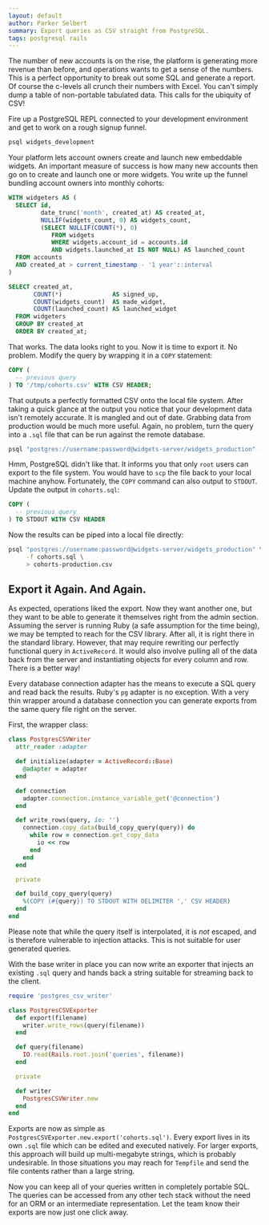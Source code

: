 ```yaml
---
layout: default
author: Parker Selbert
summary: Export queries as CSV straight from PostgreSQL.
tags: postgresql rails
---
```


The number of new accounts is on the rise, the platform is generating more
revenue than before, and operations wants to get a sense of the numbers. This is
a perfect opportunity to break out some SQL and generate a report. Of course the
c-levels all crunch their numbers with Excel. You can't simply dump a table of
non-portable tabulated data. This calls for the ubiquity of CSV!

Fire up a PostgreSQL REPL connected to your development environment and get to
work on a rough signup funnel.

```bash
psql widgets_development
```

Your platform lets account owners create and launch new embeddable widgets. An
important measure of success is how many new accounts then go on to create and
launch one or more widgets. You write up the funnel bundling account owners into
monthly cohorts:

```sql
WITH widgeters AS (
  SELECT id,
         date_trunc('month', created_at) AS created_at,
         NULLIF(widgets_count, 0) AS widgets_count,
         (SELECT NULLIF(COUNT(*), 0)
            FROM widgets
            WHERE widgets.account_id = accounts.id
            AND widgets.launched_at IS NOT NULL) AS launched_count
  FROM accounts
  AND created_at > current_timestamp - '1 year'::interval
)

SELECT created_at,
       COUNT(*)              AS signed_up,
       COUNT(widgets_count)  AS made_widget,
       COUNT(launched_count) AS launched_widget
  FROM widgeters
  GROUP BY created_at
  ORDER BY created_at;
```

That works. The data looks right to you. Now it is time to export it. No
problem. Modify the query by wrapping it in a `COPY` statement:

```sql
COPY (
  -- previous query
) TO '/tmp/cohorts.csv' WITH CSV HEADER;
```

That outputs a perfectly formatted CSV onto the local file system. After taking
a quick glance at the output you notice that your development data isn't
remotely accurate. It is mangled and out of date. Grabbing data from production
would be much more useful. Again, no problem, turn the query into a `.sql` file
that can be run against the remote database.

```bash
psql "postgres://username:password@widgets-server/widgets_production" -f cohorts.sql
```

Hmm, PostgreSQL didn't like that. It informs you that only `root` users can
export to the file system. You would have to `scp` the file back to your local
machine anyhow. Fortunately, the `COPY` command can also output to `STDOUT`.
Update the output in `cohorts.sql`:

```sql
COPY (
  -- previous query
) TO STDOUT WITH CSV HEADER
```

Now the results can be piped into a local file directly:

```bash
psql "postgres://username:password@widgets-server/widgets_production" \
     -f cohorts.sql \
     > cohorts-production.csv
```

## Export it Again. And Again.

As expected, operations liked the export. Now they want another one, but they
want to be able to generate it themselves right from the admin section.
Assuming the server is running Ruby (a safe assumption for the time being), we
may be tempted to reach for the CSV library. After all, it is right there in the
standard library. However, that may require rewriting our perfectly functional
query in `ActiveRecord`. It would also involve pulling all of the data back from
the server and instantiating objects for every column and row. There is a better
way!

Every database connection adapter has the means to execute a SQL query and read
back the results. Ruby's `pg` adapter is no exception. With a very thin wrapper
around a database connection you can generate exports from the same query file
right on the server.

First, the wrapper class:

```ruby
class PostgresCSVWriter
  attr_reader :adapter

  def initialize(adapter = ActiveRecord::Base)
    @adapter = adapter
  end

  def connection
    adapter.connection.instance_variable_get('@connection')
  end

  def write_rows(query, io: '')
    connection.copy_data(build_copy_query(query)) do
      while row = connection.get_copy_data
        io << row
      end
    end
  end

  private

  def build_copy_query(query)
    %(COPY (#{query}) TO STDOUT WITH DELIMITER ',' CSV HEADER)
  end
end
```

Please note that while the query itself is interpolated, it is *not* escaped,
and is therefore vulnerable to injection attacks. This is not suitable for user
generated queries.

With the base writer in place you can now write an exporter that injects an
existing `.sql` query and hands back a string suitable for streaming back to the
client.

```ruby
require 'postgres_csv_writer'

class PostgresCSVExporter
  def export(filename)
    writer.write_rows(query(filename))
  end

  def query(filename)
    IO.read(Rails.root.join('queries', filename))
  end

  private

  def writer
    PostgresCSVWriter.new
  end
end
```

Exports are now as simple as `PostgresCSVExporter.new.export('cohorts.sql')`.
Every export lives in its own `.sql` file which can be edited and executed
natively. For larger exports, this approach will build up multi-megabyte
strings, which is probably undesirable. In those situations you may reach for
`Tempfile` and send the file contents rather than a large string.

Now you can keep all of your queries written in completely portable SQL. The
queries can be accessed from any other tech stack without the need for an ORM or
an intermediate representation. Let the team know their exports are now just one
click away.
